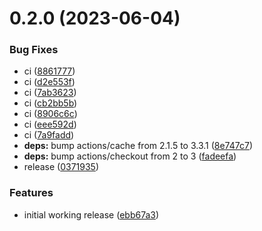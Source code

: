 # 0.2.0 (2023-06-04)


### Bug Fixes

* ci ([8861777](https://github.com/tardis-pro/art-con-room/commit/88617773ad3928719eb7af4be74dc700786ed298))
* ci ([d2e553f](https://github.com/tardis-pro/art-con-room/commit/d2e553fb0700f8e70fd57bcc74df492c61e3e976))
* ci ([7ab3623](https://github.com/tardis-pro/art-con-room/commit/7ab3623af41fb0049eeec561a7f91ccc1f3afec0))
* ci ([cb2bb5b](https://github.com/tardis-pro/art-con-room/commit/cb2bb5baa89fb5a36875b0aeda25c4fbd8d52f30))
* ci ([8906c6c](https://github.com/tardis-pro/art-con-room/commit/8906c6c188761b0a6a57325610a8b9c4265a3bf2))
* ci ([eee592d](https://github.com/tardis-pro/art-con-room/commit/eee592de62d3eda602de5b95755b24c09b7aaf32))
* ci ([7a9fadd](https://github.com/tardis-pro/art-con-room/commit/7a9fadd7d53f435c3b6086d8eb8e92294de59db5))
* **deps:** bump actions/cache from 2.1.5 to 3.3.1 ([8e747c7](https://github.com/tardis-pro/art-con-room/commit/8e747c7efe0c5738790c45f0bd5074cc10a594a0))
* **deps:** bump actions/checkout from 2 to 3 ([fadeefa](https://github.com/tardis-pro/art-con-room/commit/fadeefa04e028d77ebaf4763f51a685b62a31919))
* release ([0371935](https://github.com/tardis-pro/art-con-room/commit/0371935e6290ee1908382fcf82db950fef088aa1))


### Features

* initial working release ([ebb67a3](https://github.com/tardis-pro/art-con-room/commit/ebb67a3c082fdaec1d2988fe7a60a64bd560b800))



